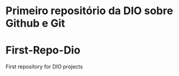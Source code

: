 # Primeiro repositório da DIO sobre Github e Git
# First-Repo-Dio
First repository for DIO projects
